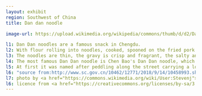```yaml
---
layout: exhibit
region: Southwest of China
title: Dan dan noodle

image-url: https://upload.wikimedia.org/wikipedia/commons/thumb/d/d2/Dan-dan_noodles%2C_Shanghai.jpg/1920px-Dan-dan_noodles%2C_Shanghai.jpg

l1: Dan Dan noodles are a famous snack in Chengdu.
l2: With flour rolling into noodles, cooked, spooned on the fried pork from the end.
l3: The noodles are thin, the gravy is crisp and fragrant, the salty and fresh are slightly spicy, and the aroma is tangy and very delicious.
l4: The most famous Dan Dan noodle is Chen Bao's Dan Dan noodle, which was founded in 1841 by a zigong city vendor named Chen Bao.
l5: At first it was named after peddling along the street carrying a load.
l6: "source from:http://www.sc.gov.cn/10462/12771/2018/9/14/10458993.shtml"
l7: photo by <a href="https://commons.wikimedia.org/wiki/User:Stevenj">@Steven G. Johnson</a> at Flickr
l6: licence from <a href="https://creativecommons.org/licenses/by-sa/3.0/">CC-BY-SA-3.0</a>
---
```

